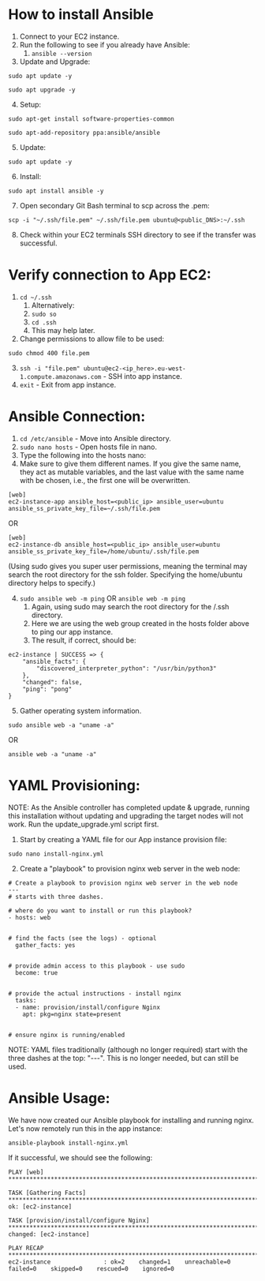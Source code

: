 # How to install Ansible

1. Connect to your EC2 instance.
2. Run the following to see if you already have Ansible:
   1. `ansible --version`
3. Update and Upgrade:

```
sudo apt update -y
```
```
sudo apt upgrade -y
```

4. Setup:

```
sudo apt-get install software-properties-common
```
```
sudo apt-add-repository ppa:ansible/ansible
```

5. Update:

```
sudo apt update -y
```

6. Install:

```
sudo apt install ansible -y
```

7. Open secondary Git Bash terminal to scp across the .pem:

```
scp -i "~/.ssh/file.pem" ~/.ssh/file.pem ubuntu@<public_DNS>:~/.ssh
```

8. Check within your EC2 terminals SSH directory to see if the transfer was successful.

# Verify connection to App EC2:

1. `cd ~/.ssh`
   1. Alternatively: 
   2. `sudo so`
   3. `cd .ssh`
   4. This may help later.
2. Change permissions to allow file to be used:

```
sudo chmod 400 file.pem
```

3. `ssh -i "file.pem" ubuntu@ec2-<ip_here>.eu-west-1.compute.amazonaws.com` - SSH into app instance.
4. `exit` - Exit from app instance.

# Ansible Connection:

1. `cd /etc/ansible` - Move into Ansible directory.
2. `sudo nano hosts` - Open hosts file in nano.
3. Type the following into the hosts nano:
4. Make sure to give them different names. If you give the same name, they act as mutable variables, and the last value with the same name with be chosen, i.e., the first one will be overwritten.

```
[web]
ec2-instance-app ansible_host=<public_ip> ansible_user=ubuntu ansible_ss_private_key_file=~/.ssh/file.pem
```

OR

```
[web]
ec2-instance-db ansible_host=<public_ip> ansible_user=ubuntu ansible_ss_private_key_file=/home/ubuntu/.ssh/file.pem
```

(Using sudo gives you super user permissions, meaning the terminal may search the root directory for the ssh folder. Specifying the home/ubuntu directory helps to specify.)


4. `sudo ansible web -m ping` OR `ansible web -m ping`
   1. Again, using sudo may search the root directory for the /.ssh directory.
   2. Here we are using the web group created in the hosts folder above to ping our app instance.
   3. The result, if correct, should be:

```
ec2-instance | SUCCESS => {
    "ansible_facts": {
        "discovered_interpreter_python": "/usr/bin/python3"
    },
    "changed": false,
    "ping": "pong"
}
```

5. Gather operating system information.

```
sudo ansible web -a "uname -a"
```

OR

```
ansible web -a "uname -a"
```


# YAML Provisioning:

NOTE: As the Ansible controller has completed update & upgrade, running this installation without updating and upgrading the target nodes will not work. Run the update_upgrade.yml script first.

1. Start by creating a YAML file for our App instance provision file:

```
sudo nano install-nginx.yml
```

2. Create a "playbook" to provision nginx web server in the web node:

```
# Create a playbook to provision nginx web server in the web node
---
# starts with three dashes.

# where do you want to install or run this playbook?
- hosts: web


# find the facts (see the logs) - optional
  gather_facts: yes


# provide admin access to this playbook - use sudo
  become: true


# provide the actual instructions - install nginx
  tasks:
  - name: provision/install/configure Nginx
    apt: pkg=nginx state=present


# ensure nginx is running/enabled
```

NOTE: YAML files traditionally (although no longer required) start with the three dashes at the top: "---". This is no longer needed, but can still be used.

# Ansible Usage:

We have now created our Ansible playbook for installing and running nginx. Let's now remotely run this in the app instance:

```
ansible-playbook install-nginx.yml
```

If it successful, we should see the following:

```
PLAY [web] ********************************************************************************************************************************************************************************************************

TASK [Gathering Facts] ********************************************************************************************************************************************************************************************
ok: [ec2-instance]

TASK [provision/install/configure Nginx] **************************************************************************************************************************************************************************
changed: [ec2-instance]

PLAY RECAP ********************************************************************************************************************************************************************************************************
ec2-instance               : ok=2    changed=1    unreachable=0    failed=0    skipped=0    rescued=0    ignored=0
```